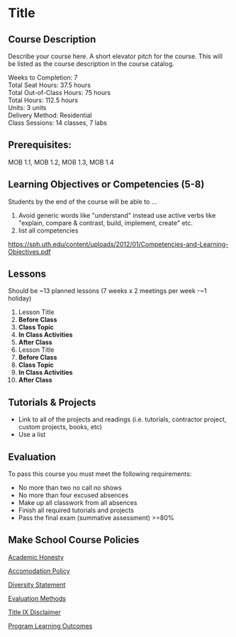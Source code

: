 # Title 

## Course Description

Describe your course here. A short elevator pitch for the course. This will be listed as the course description in the course catalog.

Weeks to Completion:  7 <br>
Total Seat Hours:  37.5 hours <br>
Total Out-of-Class Hours: 75 hours <br>
Total Hours: 112.5 hours <br>
Units:  3 units <br>
Delivery Method:  Residential <br>
Class Sessions:  14 classes, 7 labs 

## Prerequisites:  

MOB 1.1, MOB 1.2, MOB 1.3, MOB 1.4 <br>

## Learning Objectives or Competencies (5-8)

Students by the end of the course will be able to ...

1. Avoid generic words like "understand" instead use active verbs like "explain, compare & contrast, build, implement, create" etc.
1. list all competencies

https://sph.uth.edu/content/uploads/2012/01/Competencies-and-Learning-Objectives.pdf

## Lessons

Should be ~13 planned lessons (7 weeks x 2 meetings per week -~1 holiday)

1. Lesson Title
  1. **Before Class**
  1. **Class Topic**
  1. **In Class Activities**
  1. **After Class**
1. Lesson Title
  1. **Before Class**
  1. **Class Topic**
  1. **In Class Activities**
  1. **After Class**

## Tutorials & Projects

- Link to all of the projects and readings (i.e. tutorials, contractor project, custom projects, books, etc)
- Use a list

## Evaluation

To pass this course you must meet the following requirements:

- No more than two no call no shows
- No more than four excused absences
- Make up all classwork from all absences
- Finish all required tutorials and projects
- Pass the final exam (summative assessment) >=80%

## Make School Course Policies

[Academic Honesty](https://github.com/Product-College-Courses/Common-Syllabus-Sections/blob/master/Academic-Honesty-and-Plagiarism.md)

[Accomodation Policy](https://github.com/Product-College-Courses/Common-Syllabus-Sections/blob/master/Accommodation-Policy.md)

[Diversity Statement](https://github.com/Product-College-Courses/Common-Syllabus-Sections/blob/master/Diversity-Statement.md)

[Evaluation Methods](https://github.com/Product-College-Courses/Common-Syllabus-Sections/blob/master/Evaluation-Methods.md)

[Title IX Disclaimer](https://github.com/Product-College-Courses/Common-Syllabus-Sections/blob/master/Evaluations-Title-X-Disclaimer.md)

[Program Learning Outcomes](https://github.com/Product-College-Courses/Common-Syllabus-Sections/blob/master/Program-Learning-Outcomes.md)
